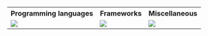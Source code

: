 <table align="center">
<tr>
<th>Programming languages</th>
<th>Frameworks</th>
<th>Miscellaneous</th>
</tr>
<td><img src="https://skillicons.dev/icons?i=python,js,ts,rust,go,cs&perline=13&theme=light" /></td>
<td><img src="https://skillicons.dev/icons?i=angular,react,express,nest,fastapi,nextjs,flask,django&perline=13&theme=light"/></td>
<td><img src="https://skillicons.dev/icons?i=git,linux,postgres,mongodb,heroku,jest,mysql,aws,prisma,reactivex,redux,webpack,docker&perline=13&theme=light" /></td>
</table>

